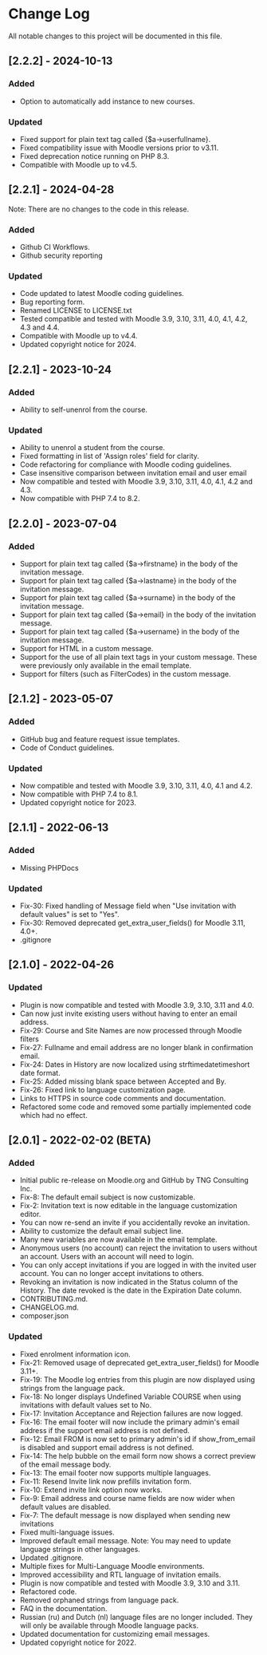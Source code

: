 # Change Log
All notable changes to this project will be documented in this file.

## [2.2.2] - 2024-10-13
### Added
- Option to automatically add instance to new courses.
### Updated
- Fixed support for plain text tag called {$a->userfullname}.
- Fixed compatibility issue with Moodle versions prior to v3.11.
- Fixed deprecation notice running on PHP 8.3.
- Compatible with Moodle up to v4.5.

## [2.2.1] - 2024-04-28
Note: There are no changes to the code in this release.
### Added
- Github CI Workflows.
- Github security reporting
### Updated
- Code updated to latest Moodle coding guidelines.
- Bug reporting form.
- Renamed LICENSE to LICENSE.txt
- Tested compatible and tested with Moodle 3.9, 3.10, 3.11, 4.0, 4.1, 4.2, 4.3 and 4.4.
- Compatible with Moodle up to v4.4.
- Updated copyright notice for 2024.

## [2.2.1] - 2023-10-24
### Added
- Ability to self-unenrol from the course.
### Updated
- Ability to unenrol a student from the course.
- Fixed formatting in list of 'Assign roles' field for clarity.
- Code refactoring for compliance with Moodle coding guidelines.
- Case insensitive comparison between invitation email and user email
- Now compatible and tested with Moodle 3.9, 3.10, 3.11, 4.0, 4.1, 4.2 and 4.3.
- Now compatible with PHP 7.4 to 8.2.

## [2.2.0] - 2023-07-04
### Added
- Support for plain text tag called {$a->firstname} in the body of the invitation message.
- Support for plain text tag called {$a->lastname} in the body of the invitation message.
- Support for plain text tag called {$a->surname} in the body of the invitation message.
- Support for plain text tag called {$a->email} in the body of the invitation message.
- Support for plain text tag called {$a->username} in the body of the invitation message.
- Support for HTML in a custom message.
- Support for the use of all plain text tags in your custom message. These were previously only available in the email template.
- Support for filters (such as FilterCodes) in the custom message.

## [2.1.2] - 2023-05-07
### Added
- GitHub bug and feature request issue templates.
- Code of Conduct guidelines.
### Updated
- Now compatible and tested with Moodle 3.9, 3.10, 3.11, 4.0, 4.1 and 4.2.
- Now compatible with PHP 7.4 to 8.1.
- Updated copyright notice for 2023.

## [2.1.1] - 2022-06-13
### Added
- Missing PHPDocs
### Updated
- Fix-30: Fixed handling of Message field when "Use invitation with default values" is set to "Yes".
- Fix-30: Removed deprecated get_extra_user_fields() for Moodle 3.11, 4.0+.
- .gitignore

## [2.1.0] - 2022-04-26
### Updated
- Plugin is now compatible and tested with Moodle 3.9, 3.10, 3.11 and 4.0.
- Can now just invite existing users without having to enter an email address.
- Fix-29: Course and Site Names are now processed through Moodle filters
- Fix-27: Fullname and email address are no longer blank in confirmation email.
- Fix-24: Dates in History are now localized using strftimedatetimeshort date format.
- Fix-25: Added missing blank space between Accepted and By.
- Fix-26: Fixed link to language customization page.
- Links to HTTPS in source code comments and documentation.
- Refactored some code and removed some partially implemented code which had no effect.

## [2.0.1] - 2022-02-02 (BETA)
### Added
- Initial public re-release on Moodle.org and GitHub by TNG Consulting Inc.
- Fix-8: The default email subject is now customizable.
- Fix-2: Invitation text is now editable in the language customization editor.
- You can now re-send an invite if you accidentally revoke an invitation.
- Ability to customize the default email subject line.
- Many new variables are now available in the email template.
- Anonymous users (no account) can reject the invitation to users without an account. Users with an account will need to login.
- You can only accept invitations if you are logged in with the invited user account. You can no longer accept invitations to others.
- Revoking an invitation is now indicated in the Status column of the History. The date revoked is the date in the Expiration Date column.
- CONTRIBUTING.md.
- CHANGELOG.md.
- composer.json
### Updated
- Fixed enrolment information icon.
- Fix-21: Removed usage of deprecated get_extra_user_fields() for Moodle 3.11+.
- Fix-19: The Moodle log entries from this plugin are now displayed using strings from the language pack.
- Fix-18: No longer displays Undefined Variable COURSE when using invitations with default values set to No.
- Fix-17: Invitation Acceptance and Rejection failures are now logged.
- Fix-16: The email footer will now include the primary admin's email address if the support email address is not defined.
- Fix-12: Email FROM is now set to primary admin's id if show_from_email is disabled and support email address is not defined.
- Fix-14: The help bubble on the email form now shows a correct preview of the email message body.
- Fix-13: The email footer now supports multiple languages.
- Fix-11: Resend Invite link now prefills invitation form.
- Fix-10: Extend invite link option now works.
- Fix-9: Email address and course name fields are now wider when default values are disabled.
- Fix-7: The default message is now displayed when sending new invitations
- Fixed multi-language issues.
- Improved default email message. Note: You may need to update language strings in other languages.
- Updated .gitignore.
- Multiple fixes for Multi-Language Moodle environments.
- Improved accessibility and RTL language of invitation emails.
- Plugin is now compatible and tested with Moodle 3.9, 3.10 and 3.11.
- Refactored code.
- Removed orphaned strings from language pack.
- FAQ in the documentation.
- Russian (ru) and Dutch (nl) language files are no longer included. They will only be available through Moodle language packs.
- Updated documentation for customizing email messages.
- Updated copyright notice for 2022.
